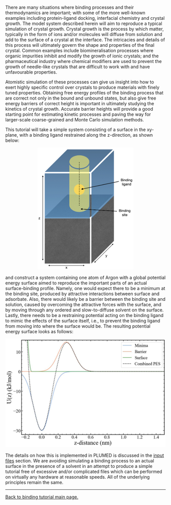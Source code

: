 There are many situations where binding processes and their thermodynamics are important; with some of the more well-known examples including protein-ligand docking, interfacial chemistry and crystal growth. The model system described herein will aim to reproduce a typical simulation of crystal growth. Crystal growth is the process by which matter, typically in the form of ions and/or molecules will diffuse from solution and add to the surface of a crystal at the interface. The intricacies and details of this process will ultimately govern the shape and properties of the final crystal. Common examples include biomineralisation processes where organic impurities inhibit and modify the growth of ionic crystals; and the pharmaceutical industry where chemical modifiers are used to prevent the growth of needle-like crystals that are difficult to work with and have unfavourable properties.

Atomistic simulation of these processes can give us insight into how to exert highly specific control over crystals to produce materials with finely tuned properties. Obtaining free energy profiles of the binding process that are correct not only in the bound and unbound states, but also give free energy barriers of correct height is important in ultimately studying the kinetics of crystal growth. Accurate barrier heights will provide a good starting point for estimating kinetic processes and paving the way for larger-scale coarse-grained and Monte Carlo simulation methods.

This tutorial will take a simple system consisting of a surface in the xy-plane, with a binding ligand restrained along the z-direction, as shown below:

<p align="center" >
<a href="link">
<img src="figures/simple_binding_figure.jpeg" alt="smpl_bnding" width="300"></a></p>

and construct a system containing one atom of Argon with a global potential energy surface aimed to reproduce the important parts of an actual surface-binding profile. Namely, one would expect there to be a minimum at the binding site, produced by attractive interactions between surface and adsorbate. Also, there would likely be a barrier between the binding site and solution, caused by overcoming the attractive forces with the surface, and by moving through any ordered and slow-to-diffuse solvent on the surface. Lastly, there needs to be a restraining potential acting on the binding ligand to mimic the effects of the surface itself, i.e., to prevent the binding ligand from moving into where the surface would be. The resulting potential energy surface looks as follows:

<p align="center" >
<a href="link">
<img src="figures/global_pes.jpg" alt="smpl_bnding" width="600"></a></p>

The details on how this is implemented in PLUMED is discussed in the [input files](inputs.md) section. We are avoiding simulating a binding process to an actual surface in the presence of a solvent in an attempt to produce a simple tutorial free of excessive and/or complicated files which can be performed on virtually any hardware at reasonable speeds. All of the underlying principles remain the same. 

---

[Back to binding tutorial main page.](../NAVIGATION.md)